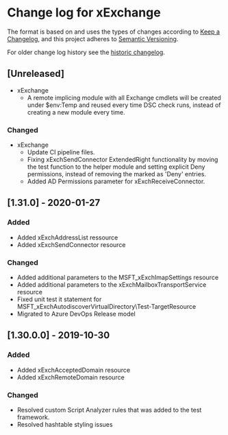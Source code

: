 # Change log for xExchange

The format is based on and uses the types of changes according to [Keep a Changelog](https://keepachangelog.com/en/1.0.0/),
and this project adheres to [Semantic Versioning](https://semver.org/spec/v2.0.0.html).

For older change log history see the [historic changelog](HISTORIC_CHANGELOG.md).

## [Unreleased]

- xExchange
  - A remote implicing module with all Exchange cmdlets will be created under
  $env:Temp and reused every time DSC check runs, instead of creating a new
  module every time.

### Changed

- xExchange
  - Update CI pipeline files.
  - Fixing xExchSendConnector ExtendedRight functionality by moving the test function
  to the helper module and setting explicit Deny permissions, instead of removing
  the marked as 'Deny' entries.
  - Added AD Permissions parameter for xExchReceiveConnector.

## [1.31.0] - 2020-01-27

### Added

- Added xExchAddressList ressource
- Added xExchSendConnector resource

### Changed

- Added additional parameters to the MSFT_xExchImapSettings resource
- Added additional parameters to the xExchMailboxTransportService resource
- Fixed unit test it statement for MSFT_xExchAutodiscoverVirtualDirectory\Test-TargetResource
- Migrated to Azure DevOps Release model

## [1.30.0.0] - 2019-10-30

### Added

- Added xExchAcceptedDomain resource
- Added xExchRemoteDomain resource

### Changed

- Resolved custom Script Analyzer rules that was added to the test framework.
- Resolved hashtable styling issues

